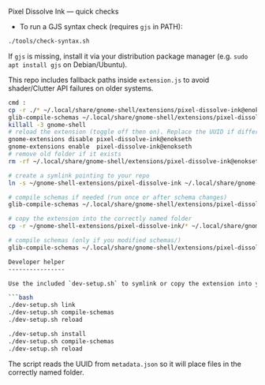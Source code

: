 Pixel Dissolve Ink — quick checks

- To run a GJS syntax check (requires `gjs` in PATH):

```bash
./tools/check-syntax.sh
```

If `gjs` is missing, install it via your distribution package manager (e.g. `sudo apt install gjs` on Debian/Ubuntu).

This repo includes fallback paths inside `extension.js` to avoid shader/Clutter API failures on older systems.


```bash
cmd :
cp -r ./* ~/.local/share/gnome-shell/extensions/pixel-dissolve-ink@enokseth/
glib-compile-schemas ~/.local/share/gnome-shell/extensions/pixel-dissolve-ink@enokseth/schemas
killall -3 gnome-shell
# reload the extension (toggle off then on). Replace the UUID if different.
gnome-extensions disable pixel-dissolve-ink@enokseth
gnome-extensions enable  pixel-dissolve-ink@enokseth
# remove old folder if it exists
rm -rf ~/.local/share/gnome-shell/extensions/pixel-dissolve-ink@enokseth

# create a symlink pointing to your repo
ln -s ~/gnome-shell-extensions/pixel-dissolve-ink ~/.local/share/gnome-shell/extensions/pixel-dissolve-ink@enokseth

# compile schemas if needed (run once or after schema changes)
glib-compile-schemas ~/.local/share/gnome-shell/extensions/pixel-dissolve-ink@enokseth/schemas

# copy the extension into the correctly named folder
cp -r ~/gnome-shell-extensions/pixel-dissolve-ink/* ~/.local/share/gnome-shell/extensions/pixel-dissolve-ink@enokseth/

# compile schemas (only if you modified schemas/)
glib-compile-schemas ~/.local/share/gnome-shell/extensions/pixel-dissolve-ink@enokseth/schemas

Developer helper
----------------

Use the included `dev-setup.sh` to symlink or copy the extension into your local GNOME extensions folder, compile schemas and reload the extension. Example:

```bash
./dev-setup.sh link
./dev-setup.sh compile-schemas
./dev-setup.sh reload

./dev-setup.sh install
./dev-setup.sh compile-schemas
./dev-setup.sh reload
```

The script reads the UUID from `metadata.json` so it will place files in the correctly named folder.
```
